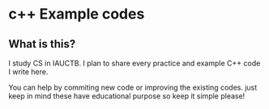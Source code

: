 # c++ Example codes
## What is this?
I study CS in IAUCTB. I plan to share every practice and example C++ code I write here.

You can help by commiting new code or improving the existing codes. just keep in mind these have educational purpose so keep it simple please!
